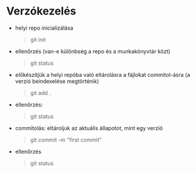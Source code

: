 # Verzókezelés

- helyi repo inicializálása
    > git init
- ellenőrzés (van-e különbség a repo és a munkakönyvtár közt)
    > git status
- előkészítjük a helyi repóba való eltárolásra a fájlokat commitol-ásra (a verzió beindexelése megtörténik)
    > git add .
- ellenőrzés:
    > git status
- commitolás: eltároljuk az aktuális állapotot, mint egy verzió
    > git commit -m "first commit"
- ellenőrzés
    > git status